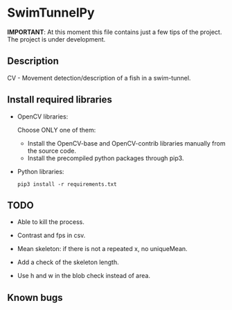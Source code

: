 # SwimTunnelPy

**IMPORTANT**: At this moment this file contains just a few tips of the project. The project is under development.

## Description

CV - Movement detection/description of a fish in a swim-tunnel. 

## Install required libraries

+ OpenCV libraries:

    Choose ONLY one of them:

    * Install the OpenCV-base and OpenCV-contrib libraries manually from the source code. 
    * Install the precompiled python packages through pip3. 

+ Python libraries:

    ```
    pip3 install -r requirements.txt
    ```

## TODO

- Able to kill the process.
- Contrast and fps in csv.

- Mean skeleton: if there is not a repeated x, no uniqueMean.
- Add a check of the skeleton length.
- Use h and w in the blob check instead of area.

## Known bugs
